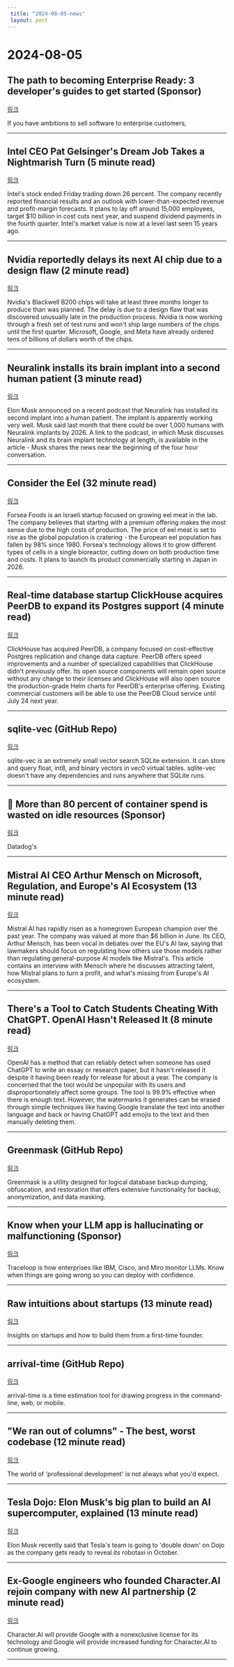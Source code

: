 ```yaml
---
 title: "2024-08-05-news"
 layout: post
---
```

<h1>2024-08-05</h1><h2>The path to becoming Enterprise Ready: 3 developer's guides to get started (Sponsor)</h2><p><a href="https://workos.com/blog/unlocking-the-power-of-scim">링크</a>  </p><p>If you have ambitions to sell software to enterprise customers,  </p><hr /><h2>Intel CEO Pat Gelsinger's Dream Job Takes a Nightmarish Turn (5 minute read)</h2><p><a href="https://www.wsj.com/business/earnings/intel-ceo-pat-gelsingers-dream-job-takes-a-nightmarish-turn-97dd98e3?st=6uyez1upxysaclw&amp;reflink=desktopwebshare_permalink&amp;utm_source=tldrnewsletter">링크</a>  </p><p>Intel's stock ended Friday trading down 26 percent. The company recently reported financial results and an outlook with lower-than-expected revenue and profit-margin forecasts. It plans to lay off around 15,000 employees, target $10 billion in cost cuts next year, and suspend dividend payments in the fourth quarter. Intel's market value is now at a level last seen 15 years ago. </p><hr /><h2>Nvidia reportedly delays its next AI chip due to a design flaw (2 minute read)</h2><p><a href="https://www.theverge.com/2024/8/3/24212518/nvidia-ai-chip-delay-blackwell-b200-microsoft-amazon-google-openai-meta-artificial-intelligence?utm_source=tldrnewsletter">링크</a>  </p><p>Nvidia's Blackwell B200 chips will take at least three months longer to produce than was planned. The delay is due to a design flaw that was discovered unusually late in the production process. Nvidia is now working through a fresh set of test runs and won't ship large numbers of the chips until the first quarter. Microsoft, Google, and Meta have already ordered tens of billions of dollars worth of the chips. </p><hr /><h2>Neuralink installs its brain implant into a second human patient (3 minute read)</h2><p><a href="https://www.teslarati.com/neuralink-brain-implant-second-human-patient/?utm_source=tldrnewsletter">링크</a>  </p><p>Elon Musk announced on a recent podcast that Neuralink has installed its second implant into a human patient. The implant is apparently working very well. Musk said last month that there could be over 1,000 humans with Neuralink implants by 2026. A link to the podcast, in which Musk discusses Neuralink and its brain implant technology at length, is available in the article - Musk shares the news near the beginning of the four hour conversation. </p><hr /><h2>Consider the Eel (32 minute read)</h2><p><a href="https://www.generalist.com/briefing/consider-the-eel?utm_source=tldrnewsletter">링크</a>  </p><p>Forsea Foods is an Israeli startup focused on growing eel meat in the lab. The company believes that starting with a premium offering makes the most sense due to the high costs of production. The price of eel meat is set to rise as the global population is cratering - the European eel population has fallen by 98% since 1980. Forsea's technology allows it to grow different types of cells in a single bioreactor, cutting down on both production time and costs. It plans to launch its product commercially starting in Japan in 2026. </p><hr /><h2>Real-time database startup ClickHouse acquires PeerDB to expand its Postgres support (4 minute read)</h2><p><a href="https://techcrunch.com/2024/07/30/real-time-database-startup-clickhouse-acquires-peerdb-to-expand-its-postgres-support/?utm_source=tldrnewsletter">링크</a>  </p><p>ClickHouse has acquired PeerDB, a company focused on cost-effective Postgres replication and change data capture. PeerDB offers speed improvements and a number of specialized capabilities that ClickHouse didn't previously offer. Its open source components will remain open source without any change to their licenses and ClickHouse will also open source the production-grade Helm charts for PeerDB's enterprise offering. Existing commercial customers will be able to use the PeerDB Cloud service until July 24 next year. </p><hr /><h2>sqlite-vec (GitHub Repo)</h2><p><a href="https://github.com/asg017/sqlite-vec?utm_source=tldrnewsletter">링크</a>  </p><p>sqlite-vec is an extremely small vector search SQLite extension. It can store and query float, int8, and binary vectors in vec0 virtual tables. sqlite-vec doesn't have any dependencies and runs anywhere that SQLite runs. </p><hr /><h2>💸 More than 80 percent of container spend is wasted on idle resources (Sponsor)</h2><p><a href="https://www.datadoghq.com/resources/state-of-cloud-costs-2024/?utm_source=tldrnewsletter&amp;utm_medium=newsletter&amp;utm_campaign=dg-cloudcostmgmt-ww-state-of-cloud-costs-tldr">링크</a>  </p><p>Datadog's  </p><hr /><h2>Mistral AI CEO Arthur Mensch on Microsoft, Regulation, and Europe's AI Ecosystem (13 minute read)</h2><p><a href="https://time.com/7007040/mistral-ai-ceo-arthur-mensch-interview/?utm_source=tldrnewsletter">링크</a>  </p><p>Mistral AI has rapidly risen as a homegrown European champion over the past year. The company was valued at more than $6 billion in June. Its CEO, Arthur Mensch, has been vocal in debates over the EU's AI law, saying that lawmakers should focus on regulating how others use those models rather than regulating general-purpose AI models like Mistral's. This article contains an interview with Mensch where he discusses attracting talent, how Mistral plans to turn a profit, and what's missing from Europe's AI ecosystem. </p><hr /><h2>There's a Tool to Catch Students Cheating With ChatGPT. OpenAI Hasn't Released It (8 minute read)</h2><p><a href="https://www.wsj.com/tech/ai/openai-tool-chatgpt-cheating-writing-135b755a?st=e0lgjdvdxeu2qjb&amp;reflink=desktopwebshare_permalink&amp;utm_source=tldrnewsletter">링크</a>  </p><p>OpenAI has a method that can reliably detect when someone has used ChatGPT to write an essay or research paper, but it hasn't released it despite it having been ready for release for about a year. The company is concerned that the tool would be unpopular with its users and disproportionately affect some groups. The tool is 99.9% effective when there is enough text. However, the watermarks it generates can be erased through simple techniques like having Google translate the text into another language and back or having ChatGPT add emojis to the text and then manually deleting them. </p><hr /><h2>Greenmask (GitHub Repo)</h2><p><a href="https://github.com/GreenmaskIO/greenmask?utm_source=tldrnewsletter">링크</a>  </p><p>Greenmask is a utility designed for logical database backup dumping, obfuscation, and restoration that offers extensive functionality for backup, anonymization, and data masking. </p><hr /><h2>Know when your LLM app is hallucinating or malfunctioning (Sponsor)</h2><p><a href="https://www.traceloop.com?utm_medium=newsletter&amp;utm_source=tldr-tech&amp;utm_campaign=20240805">링크</a>  </p><p>Traceloop is how enterprises like IBM, Cisco, and Miro monitor LLMs. Know when things are going wrong so you can deploy with confidence.  </p><hr /><h2>Raw intuitions about startups (13 minute read)</h2><p><a href="https://newsletter.squishy.computer/p/raw-intuitions-about-startups?utm_source=tldrnewsletter">링크</a>  </p><p>Insights on startups and how to build them from a first-time founder. </p><hr /><h2>arrival-time (GitHub Repo)</h2><p><a href="https://github.com/vitonsky/arrival-time?utm_source=tldrnewsletter">링크</a>  </p><p>arrival-time is a time estimation tool for drawing progress in the command-line, web, or mobile. </p><hr /><h2>"We ran out of columns" - The best, worst codebase (12 minute read)</h2><p><a href="https://jimmyhmiller.github.io/ugliest-beautiful-codebase?utm_source=tldrnewsletter">링크</a>  </p><p>The world of 'professional development' is not always what you'd expect. </p><hr /><h2>Tesla Dojo: Elon Musk's big plan to build an AI supercomputer, explained (13 minute read)</h2><p><a href="https://techcrunch.com/2024/08/03/tesla-dojo-elon-musks-big-plan-to-build-an-ai-supercomputer-explained/?utm_source=tldrnewsletter">링크</a>  </p><p>Elon Musk recently said that Tesla's team is going to 'double down' on Dojo as the company gets ready to reveal its robotaxi in October. </p><hr /><h2>Ex-Google engineers who founded Character.AI rejoin company with new AI partnership (2 minute read)</h2><p><a href="https://www.cnbc.com/2024/08/02/ex-google-engineers-from-characterai-re-join-company-with-ai-partnership-.html?utm_source=tldrnewsletter">링크</a>  </p><p>Character.AI will provide Google with a nonexclusive license for its technology and Google will provide increased funding for Character.AI to continue growing. </p><hr />